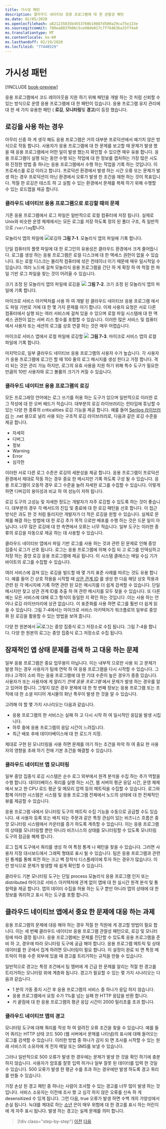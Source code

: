 ```yaml
---
title: 가시성 패턴
description: 클라우드 네이티브 응용 프로그램에 대 한 관찰성 패턴
ms.date: 02/05/2020
ms.openlocfilehash: a821235835b4553760b19887d500a29ca75e133e
ms.sourcegitcommit: 700ea803fb06c5ce98de017c7f76463ba33ff4a9
ms.translationtype: MT
ms.contentlocale: ko-KR
ms.lasthandoff: 02/19/2020
ms.locfileid: "77448529"
---
```

# <a name="observability-patterns"></a>가시성 패턴

[!INCLUDE [book-preview](../../../includes/book-preview.md)]

응용 프로그램에서 코드 레이아웃을 지원 하기 위해 패턴을 개발 하는 것 처럼 신뢰할 수 있는 방식으로 운영 응용 프로그램에 대 한 패턴이 있습니다. 응용 프로그램 유지 관리에 대 한 세 가지 유용한 패턴 ( **로깅**, **모니터링**및 **경고**)이 등장 했습니다.

## <a name="when-to-use-logging"></a>로깅을 사용 하는 경우

아무리 신중 하 게 생각 해도 응용 프로그램은 거의 대부분 프로덕션에서 예기치 않은 방식으로 작동 합니다. 사용자가 응용 프로그램에 대 한 문제를 보고할 때 문제가 발생 했을 때 응용 프로그램에서 어떤 일이 발생 했는지 확인할 수 있으면 매우 유용 합니다. 응용 프로그램이 실행 되는 동안 수행 되는 작업에 대 한 정보를 캡처하는 가장 많은 시도와 진정한 방법 중 하나는 응용 프로그램에서 수행 하는 작업을 기록 하는 것입니다. 이 프로세스를 로깅 이라고 합니다. 프로덕션 환경에서 발생 하는 시간 오류 또는 문제가 발생 하는 경우 프로덕션이 아닌 환경에서 오류가 발생 한 조건을 재현 하는 것이 목표입니다. 적절 한 로깅은 테스트 하 고 실험 수 있는 환경에서 문제를 복제 하기 위해 수행할 수 있는 로드맵을 제공 합니다.

### <a name="challenges-when-logging-with-cloud-native-applications"></a>클라우드 네이티브 응용 프로그램으로 로깅할 때의 문제

기존 응용 프로그램에서 로그 파일은 일반적으로 로컬 컴퓨터에 저장 됩니다. 실제로 Unix와 비슷한 운영 체제에서는 모든 로그를 저장 하도록 정의 된 폴더 구조, 즉 일반적으로 `/var/log`합니다.

모놀리식 앱의 파일에 ![로깅하](./media/single-monolith-logging.png)
**그림 7-1**. 모놀리식 앱의 파일에 기록 합니다.

단일 컴퓨터의 플랫 파일에 대 한 로그인의 유용성은 클라우드 환경에서 크게 줄어듭니다. 로그를 생성 하는 응용 프로그램은 로컬 디스크에 대 한 액세스 권한이 없을 수 있습니다. 또는 로컬 디스크는 물리적 컴퓨터에 섞은 컨테이너 이기 때문에 매우 일시적일 수 있습니다. 여러 노드에 걸쳐 모놀리식 응용 프로그램을 간단 하 게 확장 하 여 적절 한 파일 기반 로그 파일을 찾는 것이 어려울 수 있습니다.

크기 조정 된 모놀리식 앱의 파일에 로깅을 ![](./media/multiple-node-monolith-logging.png)
**그림 7-2**. 크기 조정 된 모놀리식 앱의 파일에 기록 합니다.

마이크로 서비스 아키텍처를 사용 하 여 개발 된 클라우드 네이티브 응용 프로그램 에서도 파일 기반로 거에 대 한 몇 가지 문제를 야기 합니다. 이제 사용자 요청은 서로 다른 컴퓨터에서 실행 되는 여러 서비스에 걸쳐 있을 수 있으며 로컬 파일 시스템에 대 한 액세스 권한이 없는 서버 리스 함수를 포함할 수 있습니다. 이러한 많은 서비스 및 컴퓨터에서 사용자 또는 세션의 로그를 상호 연결 하는 것은 매우 어렵습니다.

마이크로 서비스 앱에서 로컬 파일에 로깅할 ![](./media/local-log-file-per-service.png)
**그림 7-3**. 마이크로 서비스 앱의 로컬 파일에 기록 합니다.

마지막으로, 일부 클라우드 네이티브 응용 프로그램의 사용자 수가 높습니다. 각 사용자가 응용 프로그램에 로그인 할 때 100 줄의 로그 메시지를 생성 한다고 가정 합니다. 격리 되는 것은 관리 가능 하지만, 로그의 유효 사용을 지원 하기 위해 특수 도구가 필요한 만큼의 10만 사용자와 로그 볼륨의 크기가 커질 수 있습니다.

### <a name="logging-in-cloud-native-applications"></a>클라우드 네이티브 응용 프로그램의 로깅

모든 프로그래밍 언어에는 로그 쓰기를 허용 하는 도구가 있으며 일반적으로 이러한 로그 작성에 대 한 오버 헤드가 적습니다. 대부분의 로깅 라이브러리는 런타임에 튜닝할 수 있는 다양 한 종류의 criticalities 로깅 기능을 제공 합니다. 예를 들어 [Serilog 라이브러리](https://serilog.net/) 는 .net 용으로 널리 사용 되는 구조적 로깅 라이브러리로, 다음과 같은 로깅 수준을 제공 합니다.

* 자세히
* 디버그
* 정보
* Warning
* Error
* 심각한

이러한 서로 다른 로그 수준은 로깅의 세분성을 제공 합니다. 응용 프로그램이 프로덕션 환경에서 제대로 작동 하는 경우 중요 한 메시지만 기록 하도록 구성 될 수 있습니다. 응용 프로그램이 오동작 경우 로그 수준을 늘려 자세한 로그를 수집할 수 있습니다. 이렇게 하면 디버깅의 용이성과 비교 하 여 성능이 저하 됩니다.

로깅 도구의 고성능 및 자세한 정도는 개발자가 자주 로깅할 수 있도록 하는 것이 좋습니다. 대부분의 경우 각 메서드의 진입 및 종료에 대 한 로깅 패턴을 선호 합니다. 이 접근 방식은 과도 한 것 처럼 들리지만 개발자가 더 적은 로깅을 원할 수 있습니다. 실제로 문제를 해결 하는 방법에 대 한 로깅 추가 목적 으로만 배포를 수행 하는 것은 드문 일이 아닙니다. 너무 많은 로깅에 대 한 측면에서 오류는 너무 적습니다. 일부 도구는 이러한 종류의 로깅을 자동으로 제공 하는 데 사용할 수 있습니다.

클라우드 네이티브 앱에서 파일 기반 로그를 사용 하는 것과 관련 된 문제로 인해 중앙 집중식 로그가 선호 됩니다. 로그는 응용 프로그램에 의해 수집 되 고 로그를 인덱싱하고 저장 하는 중앙 로깅 응용 프로그램에 제공 됩니다. 이 시스템 클래스는 매일 수십 기가바이트의 로그를 수집할 수 있습니다.

여러 서비스에 걸쳐 있는 로깅을 빌드할 때 몇 가지 표준 사례를 따르는 것도 유용 합니다. 예를 들어 긴 상호 작용을 시작할 때 [상관 관계 ID](https://blog.rapid7.com/2016/12/23/the-value-of-correlation-ids/) 를 생성 한 다음 해당 상호 작용과 관련 된 각 메시지에 기록 하면 관련 된 모든 메시지를 더 쉽게 검색할 수 있습니다. 단일 메시지만 찾고 상관 관계 ID를 추출 하 여 관련 메시지를 모두 찾을 수 있습니다. 또 다른 예는 모든 서비스에 대해 로그 형식이 동일한 지 확인 하는 것입니다 .이는 사용 하는 언어나 로깅 라이브러리에 상관 없습니다. 이 표준화를 사용 하면 로그를 훨씬 더 쉽게 읽을 수 있습니다. 그림 7-4에서는 마이크로 서비스 아키텍처가 워크플로의 일부로 중앙화 된 로깅을 활용할 수 있는 방법을 보여 줍니다.

다양 한 원본에서 ![로그는 중앙 집중식 로그 저장소로 수집 됩니다. **그림 7-4**을](./media/centralized-logging.png)
합니다. 다양 한 원본의 로그는 중앙 집중식 로그 저장소로 수집 됩니다.

## <a name="challenges-with-detecting-and-responding-to-potential-app-health-issues"></a>잠재적인 앱 상태 문제를 검색 하 고 대응 하는 문제

일부 응용 프로그램은 중요 업무용이 아닙니다. 이는 내부적 으로만 사용 되 고 문제가 발생 하는 경우 사용자가 팀에 연락 하 여 응용 프로그램을 다시 시작할 수 있습니다. 그러나 고객이 소비 하는 응용 프로그램에 대 한 기대 수준이 높은 경우가 종종 있습니다. 사용자가 또는 사용자에 게 알리기 *전에 응용 프로그램* 에서 문제가 발생 하는 경우를 알고 있어야 합니다. 그렇지 않은 경우 문제에 대 한 첫 번째 정보는 응용 프로그램 또는 조직에 대 한 소셜 미디어 게시물의 화난 폭우이 발생 한 것을 알 수 있습니다.

고려해 야 할 몇 가지 시나리오는 다음과 같습니다.

- 응용 프로그램의 한 서비스는 실패 하 고 다시 시작 하 여 일시적인 응답을 발생 시킵니다.
- 하루 중에 응용 프로그램의 응답 시간이 느려집니다.
- 최근 배포 후에 데이터베이스에 대 한 로드가 지정.

제대로 구현 된 모니터링을 사용 하면 문제를 야기 하는 조건을 파악 하 여 중요 한 사용자의 영향을 초래 하기 전에 기본 조건을 해결할 수 있습니다.

### <a name="monitoring-cloud-native-apps"></a>클라우드 네이티브 앱 모니터링

일부 중앙 집중식 로깅 시스템은 순수 로그 외부에서 원격 분석을 수집 하는 추가 역할을 수행 합니다. 데이터베이스 쿼리를 실행 하는 시간, 웹 서버의 평균 응답 시간, 운영 체제에서 보고 한 CPU 로드 평균 및 메모리 압력 등의 메트릭을 수집할 수 있습니다. 로그와 함께 이러한 시스템은 시스템 및 응용 프로그램 전체에서 노드의 상태에 대 한 전체적인 뷰를 제공할 수 있습니다.

응용 프로그램 내에서 모니터링 도구의 메트릭 수집 기능을 수동으로 공급할 수도 있습니다. 새 사용자 등록 또는 배치 되는 주문과 같은 특정 관심이 있는 비즈니스 흐름은 중앙 모니터링 시스템에서 카운터를 증가 하도록 계측할 수 있습니다. 이는 응용 프로그램의 상태를 모니터링할 뿐만 아니라 비즈니스의 상태를 모니터링할 수 있도록 모니터링 도구의 잠금을 해제 합니다.

로그 집계 도구에서 쿼리를 생성 하 여 특정 통계 나 패턴을 찾을 수 있습니다. 그러면 사용자 지정 대시보드에서 그래픽 형태로 표시 될 수 있습니다. 팀은 응용 프로그램과 관련 된 통계를 통해 회전 하는 크고 벽 장착식 디스플레이에 투자 하는 경우가 많습니다. 이런 방식으로 문제가 발생할 때 쉽게 확인할 수 있습니다.

클라우드 기본 모니터링 도구는 단일 process 모놀리식 응용 프로그램 인지 또는 distributed 마이크로 서비스 아키텍처에 관계 없이 앱에 대 한 실시간 원격 분석 및 통찰력을 제공 합니다. 앱의 데이터 수집을 허용 하는 도구 뿐만 아니라 앱의 상태에 대 한 정보를 쿼리하고 표시 하는 도구를 포함 합니다.

## <a name="challenges-with-reacting-to-critical-problems-in-cloud-native-apps"></a>클라우드 네이티브 앱에서 중요 한 문제에 대응 하는 과제

응용 프로그램의 문제에 대응 해야 하는 경우 적절 한 직원에 게 경고할 방법이 필요 합니다. 이는 세 번째 클라우드 네이티브 응용 프로그램 관찰성 패턴으로, 로깅 및 모니터링에 따라 결정 됩니다. 응용 프로그램에는 문제를 진단할 수 있도록 응용 프로그램을 준비 하 고, 경우에 따라 모니터링 도구에 공급 해야 합니다. 응용 프로그램 메트릭 및 상태 데이터를 한 곳에서 집계 하려면 모니터링이 필요 합니다. 이 설정이 완료 되 면 특정 메트릭이 허용 수준 외부에 있을 때 경고를 트리거하는 규칙을 만들 수 있습니다.

일반적으로 경고는 특정 조건에서 팀 멤버에 게 긴급 한 문제를 알리는 적절 한 경고를 트리거하는 모니터링 위에 계층화 됩니다. 경고가 필요할 수 있는 몇 가지 시나리오는 다음과 같습니다.

- 1 분의 가동 중지 시간 후 응용 프로그램의 서비스 중 하나가 응답 하지 않습니다.
- 응용 프로그램에서 요청 수가 1%를 넘는 실패 한 HTTP 응답을 반환 합니다.
- 키 끝점에 대 한 응용 프로그램의 평균 응답 시간이 2000 밀리초를 초과 합니다.

### <a name="alerts-in-cloud-native-apps"></a>클라우드 네이티브 앱의 경고

모니터링 도구에 대해 쿼리를 작성 하 여 알려진 오류 조건을 찾을 수 있습니다. 예를 들어 쿼리는 HTTP 상태 코드 500 (웹 서버에서 문제를 나타냄)의 표시에 대해 들어오는 로그를 검색할 수 있습니다. 이러한 방법 중 하나가 감지 되 면 조사를 시작할 수 있는 원래 서비스의 소유자에 게 전자 메일 또는 SMS를 보낼 수 있습니다.

그러나 일반적으로 500 오류가 발생 한 경우에는 문제가 발생 한 것을 확인 하기에 충분 하지 않습니다. 사용자가 암호를 잘못 입력 하거나 일부 잘못 된 데이터를 입력 한 것일 수 있습니다. 500 오류가 발생 한 평균 수를 초과 하는 경우에만 발생 하도록 경고 쿼리를 만들 수 있습니다.

가장 손상 된 경고 패턴 중 하나는 사람이 조사할 수 있는 경고를 너무 많이 발생 하는 것입니다. 서비스 소유자는 이전에 조사 했 고 심각 하지 않은 오류를 신속 하 게 desensitized 수 있게 됩니다. 그런 다음, true 오류가 발생 하면 수백 개의 가양성에서 손실 됩니다. 늑대를 제대로 하는 [소년](https://en.wikipedia.org/wiki/The_Boy_Who_Cried_Wolf) 은이 매우 위험에 대 한 경고를 표시 하는 어린이에 게 자주 표시 됩니다. 발생 하는 경고는 실제 문제를 의미 합니다.

>[!div class="step-by-step"]
>[이전](monitoring-health.md)
>[다음](logging-with-elastic-stack.md)
